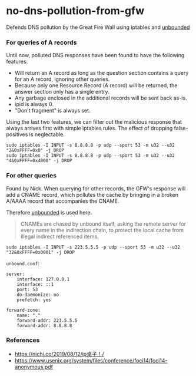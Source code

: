 # no-dns-pollution-from-gfw
Defends DNS pollution by the Great Fire Wall using iptables and [unbounded](https://nlnetlabs.nl/projects/unbound/about/)

### For queries of A records
Until now, polluted DNS responses have been found to have the following features:
- Will return an A record as long as the question section contains a query for an A record, ignoring other queries.
- Because only one Resource Record (A record) will be returned, the answer section only has a single entry.
- Any garbage enclosed in the additional records will be sent back as-is.
- ipid is always 0.
- "Don't fragment" is always set.

Using the last two features, we can filter out the malicious response that always arrives first with simple iptables rules.
The effect of dropping false-positives is neglectable.

```
sudo iptables -I INPUT -s 8.8.8.8 -p udp --sport 53 -m u32 --u32 "2&0xFFFF=0x0" -j DROP
sudo iptables -I INPUT -s 8.8.8.8 -p udp --sport 53 -m u32 --u32 "4&0xFFFF=0x4000" -j DROP
```

### For other queries
Found by Nick. 
When querying for other records, the GFW's response will add a CNAME record, which pollutes the cache by bringing in a broken A/AAAA record that accompanies the CNAME.

Therefore [unbounded](https://nlnetlabs.nl/projects/unbound/about/) is used here.

> CNAMEs are chased by unbound itself, asking the remote server for every name in the indirection chain, to protect the local cache from illegal indirect referenced items.

```
sudo iptables -I INPUT -s 223.5.5.5 -p udp --sport 53 -m u32 --u32 "32&0xFFFF=0x0001" -j DROP
```

`unbound.conf`:
```
server:
    interface: 127.0.0.1
    interface: ::1
    port: 53
    do-daemonize: no
    prefetch: yes

forward-zone:
    name: "."
    forward-addr: 223.5.5.5
    forward-addr: 8.8.8.8
```

### References
- https://nichi.co/2019/08/12/ip桌子！/
- https://www.usenix.org/system/files/conference/foci14/foci14-anonymous.pdf
